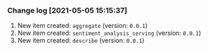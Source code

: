 ### Change log [2021-05-05 15:15:37]
1. New item created: `aggregate` (version: `0.0.1`)
2. New item created: `sentiment_analysis_serving` (version: `0.0.1`)
3. New item created: `describe` (version: `0.0.1`)

